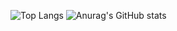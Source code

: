 ![Top Langs](https://github-readme-stats.vercel.app/api/top-langs/?username=harinezumi616&layout=compact&theme=onedark)
![Anurag's GitHub stats](https://github-readme-stats.vercel.app/api?username=harinezumi616&theme=onedark)
